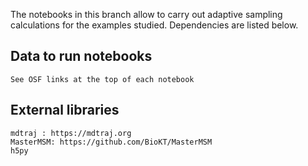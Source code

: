 The notebooks in this branch allow to carry out
adaptive sampling calculations for the examples
studied. Dependencies are listed below.

Data to run notebooks
---------------------
    See OSF links at the top of each notebook

External libraries
------------------
    mdtraj : https://mdtraj.org
    MasterMSM: https://github.com/BioKT/MasterMSM
    h5py
